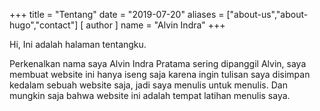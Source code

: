 +++
title = "Tentang"
date = "2019-07-20"
aliases = ["about-us","about-hugo","contact"]
[ author ]
  name = "Alvin Indra"
+++

Hi, Ini adalah halaman tentangku.

Perkenalkan nama saya Alvin Indra Pratama sering dipanggil Alvin, saya membuat website ini hanya iseng saja 
karena ingin tulisan saya disimpan kedalam sebuah website saja, jadi saya menulis untuk menulis. Dan mungkin saja 
bahwa website ini adalah tempat latihan menulis saya.